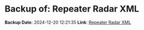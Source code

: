# Backup of: Repeater Radar XML

**Backup Date**: 2024-12-20 12:21:35
**Link**: [Repeater Radar XML](https://przemienniki.net/export/radar.xml)
